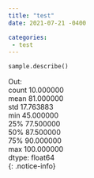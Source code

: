 ```yaml
---
title: "test"
date: 2021-07-21 -0400

categories:
 - test
---
```

```python  
sample.describe()  
```  
Out:<br> 
count     10.000000<br>
mean      81.000000<br>
std       17.763883<br>
min       45.000000<br>
25%       77.500000<br>
50%       87.500000<br>
75%       90.000000<br>
max      100.000000<br>
dtype: float64<br>
{: .notice-info}
